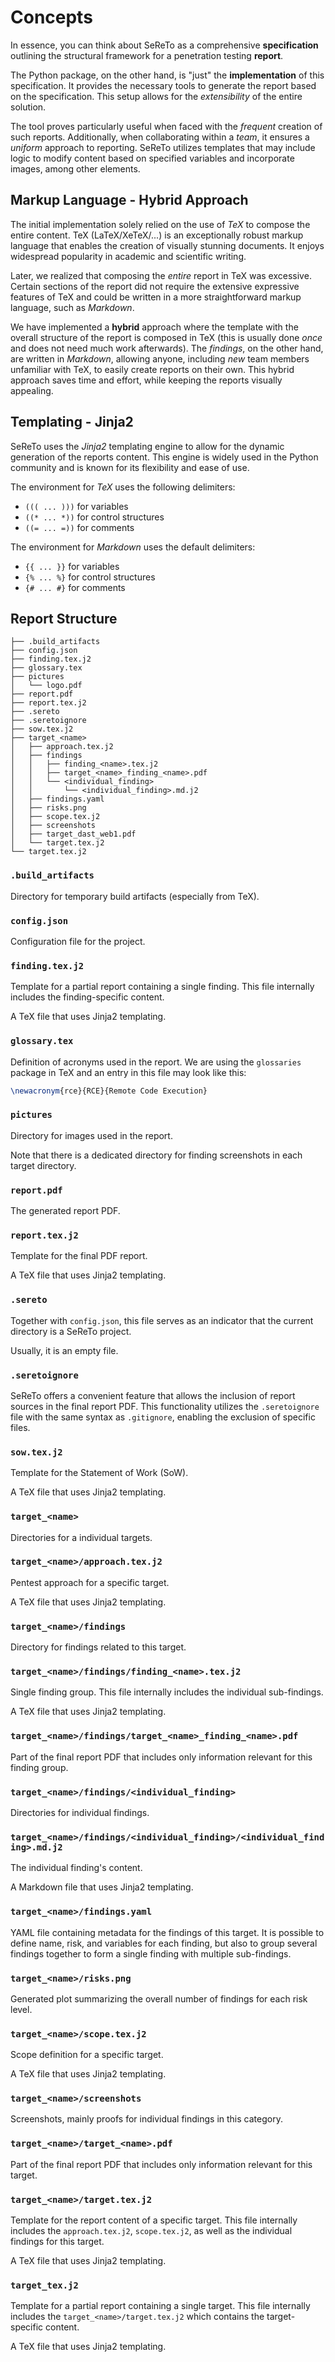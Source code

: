 # Concepts

In essence, you can think about SeReTo as a comprehensive **specification** outlining the structural framework for a penetration testing **report**.

The Python package, on the other hand, is "just" the **implementation** of this specification. It provides the necessary tools to generate the report based on the specification. This setup allows for the *extensibility* of the entire solution.

The tool proves particularly useful when faced with the *frequent* creation of such reports. Additionally, when collaborating within a *team*, it ensures a *uniform* approach to reporting. SeReTo utilizes templates that may include logic to modify content based on specified variables and incorporate images, among other elements.

## Markup Language - Hybrid Approach

The initial implementation solely relied on the use of *TeX* to compose the entire content. TeX (LaTeX/XeTeX/...) is an exceptionally robust markup language that enables the creation of visually stunning documents. It enjoys widespread popularity in academic and scientific writing.

Later, we realized that composing the *entire* report in TeX was excessive. Certain sections of the report did not require the extensive expressive features of TeX and could be written in a more straightforward markup language, such as *Markdown*.

We have implemented a **hybrid** approach where the template with the overall structure of the report is composed in TeX (this is usually done *once* and does not need much work afterwards). The *findings*, on the other hand, are written in *Markdown*, allowing anyone, including *new* team members unfamiliar with TeX, to easily create reports on their own. This hybrid approach saves time and effort, while keeping the reports visually appealing.

## Templating - Jinja2

SeReTo uses the *Jinja2* templating engine to allow for the dynamic generation of the reports content. This engine is widely used in the Python community and is known for its flexibility and ease of use.

The environment for *TeX* uses the following delimiters:

- `((( ... )))` for variables
- `((* ... *))` for control structures
- `((= ... =))` for comments

The environment for *Markdown* uses the default delimiters:

- `{{ ... }}` for variables
- `{% ... %}` for control structures
- `{# ... #}` for comments

## Report Structure

```text
├── .build_artifacts
├── config.json
├── finding.tex.j2
├── glossary.tex
├── pictures
│   └── logo.pdf
├── report.pdf
├── report.tex.j2
├── .sereto
├── .seretoignore
├── sow.tex.j2
├── target_<name>
│   ├── approach.tex.j2
│   ├── findings
│   │   ├── finding_<name>.tex.j2
│   │   ├── target_<name>_finding_<name>.pdf
│   │   └── <individual_finding>
│   │       └── <individual_finding>.md.j2
│   ├── findings.yaml
│   ├── risks.png
│   ├── scope.tex.j2
│   ├── screenshots
│   ├── target_dast_web1.pdf
│   └── target.tex.j2
└── target.tex.j2
```

### `.build_artifacts`

Directory for temporary build artifacts (especially from TeX).

### `config.json`

Configuration file for the project.

### `finding.tex.j2`

Template for a partial report containing a single finding. This file internally includes the finding-specific content.

A TeX file that uses Jinja2 templating.

### `glossary.tex`

Definition of acronyms used in the report. We are using the `glossaries` package in TeX and an entry in this file may look like this:

```tex
\newacronym{rce}{RCE}{Remote Code Execution}
```

### `pictures`

Directory for images used in the report.

Note that there is a dedicated directory for finding screenshots in each target directory.

### `report.pdf`

The generated report PDF.

### `report.tex.j2`

Template for the final PDF report.

A TeX file that uses Jinja2 templating.

### `.sereto`

Together with `config.json`, this file serves as an indicator that the current directory is a SeReTo project.

Usually, it is an empty file.

### `.seretoignore`

SeReTo offers a convenient feature that allows the inclusion of report sources in the final report PDF. This functionality utilizes the `.seretoignore` file with the same syntax as `.gitignore`, enabling the exclusion of specific files.

### `sow.tex.j2`

Template for the Statement of Work (SoW).

A TeX file that uses Jinja2 templating.

### `target_<name>`

Directories for a individual targets.

### `target_<name>/approach.tex.j2`

Pentest approach for a specific target.

A TeX file that uses Jinja2 templating.

### `target_<name>/findings`

Directory for findings related to this target.

### `target_<name>/findings/finding_<name>.tex.j2`

Single finding group. This file internally includes the individual sub-findings.

A TeX file that uses Jinja2 templating.

### `target_<name>/findings/target_<name>_finding_<name>.pdf`

Part of the final report PDF that includes only information relevant for this finding group.

### `target_<name>/findings/<individual_finding>`

Directories for individual findings.

### `target_<name>/findings/<individual_finding>/<individual_finding>.md.j2`

The individual finding's content.

A Markdown file that uses Jinja2 templating.

### `target_<name>/findings.yaml`

YAML file containing metadata for the findings of this target. It is possible to define name, risk, and variables for each finding, but also to group several findings together to form a single finding with multiple sub-findings.

### `target_<name>/risks.png`

Generated plot summarizing the overall number of findings for each risk level.

### `target_<name>/scope.tex.j2`

Scope definition for a specific target.

A TeX file that uses Jinja2 templating.

### `target_<name>/screenshots`

Screenshots, mainly proofs for individual findings in this category.

### `target_<name>/target_<name>.pdf`

Part of the final report PDF that includes only information relevant for this target.

### `target_<name>/target.tex.j2`

Template for the report content of a specific target. This file internally includes the `approach.tex.j2`, `scope.tex.j2`, as well as the individual findings for this target.

A TeX file that uses Jinja2 templating.

### `target_tex.j2`

Template for a partial report containing a single target. This file internally includes the `target_<name>/target.tex.j2` which contains the target-specific content.

A TeX file that uses Jinja2 templating.
